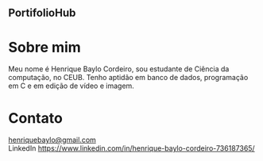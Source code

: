 ## PortifolioHub
# Sobre mim
Meu nome é Henrique Baylo Cordeiro, sou estudante de Ciência da computação, no CEUB. Tenho aptidão em banco de dados, programação em C e em edição de vídeo e imagem.
# Contato
henriquebaylo@gmail.com  
LinkedIn https://www.linkedin.com/in/henrique-baylo-cordeiro-736187365/
